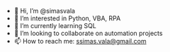 - 👋 Hi, I’m @simasvala
- 👀 I’m interested in Python, VBA, RPA
- 🌱 I’m currently learning SQL
- 💞️ I’m looking to collaborate on automation projects
- 📫 How to reach me: ssimas.vala@gmail.com

<!---
simasvala/simasvala is a ✨ special ✨ repository because its `README.md` (this file) appears on your GitHub profile.
You can click the Preview link to take a look at your changes.
--->
